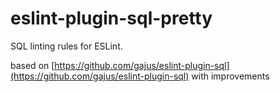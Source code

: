 # eslint-plugin-sql-pretty

SQL linting rules for ESLint.

based on [https://github.com/gajus/eslint-plugin-sql](https://github.com/gajus/eslint-plugin-sql) with improvements
